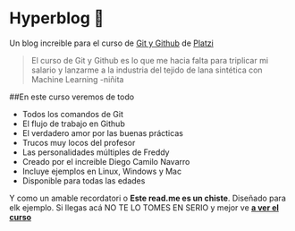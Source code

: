 # Hyperblog 💚
Un blog increible para el curso de [Git y Github](https://platzi.com/cursos/git-github/ " curso de Git y Github") de [Platzi](https://platzi.com/ "Platzi")

> El curso de Git y Github es lo que me hacia falta para triplicar mi salario y lanzarme a la industria del tejido de lana sintética con Machine Learning
> -niñita

##En este curso veremos de  todo
* Todos los comandos de Git
* El flujo de trabajo en Github
* El verdadero amor por las buenas prácticas
* Trucos muy locos del profesor
* Las personalidades múltiples de Freddy
* Creado por el increible Diego Camilo Navarro
* Incluye ejemplos en Linux, Windows y Mac
* Disponible para todas las edades


Y como un amable recordatori o **Este read.me es un chiste**. Diseñado para elk ejemplo. Si llegas acá NO TE LO TOMES EN SERIO y mejor ve [**a ver el curso**](https://platzi.com/cursos/git-github/ "a ver el curso")